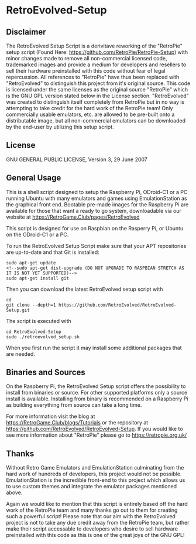 RetroEvolved-Setup
==============

Disclaimer
------------

The RetroEvolved Setup Script is a derivitave reworking of the "RetroPie" setup script (Found Here: https://github.com/RetroPie/RetroPie-Setup) with minor changes made to remove all non-commercial licensed code, trademarked images and provide a medium for developers and resellers to sell their hardware preinstalled with this code without fear of legal repercussion. All references to "RetroPie" have thus been replaced with "RetroEvolved" to distinguish this project from it's original source. This code is licensed under the same licenses as the original source "RetroPie" which is the GNU GPL version stated below in the License section. "RetroEvolved" was created to distinguish itself completely from RetroPie but in no way is attempting to take credit for the hard work of the RetroPie team! Only commercially usable emulators, etc. are allowed to be pre-built onto a distributable image, but all non-commercial emulators can be downloaded by the end-user by utilizing this setup script.

License
-------------

GNU GENERAL PUBLIC LICENSE, Version 3, 29 June 2007

General Usage
-------------

This is a shell script designed to setup the Raspberry Pi, ODroid-C1 or a PC running Ubuntu with many emulators and games using EmulationStation as the graphical front end. Bootable pre-made images for the Raspberry Pi are available for those that want a ready to go system, downloadable via our website at https://RetroGame.Club/pages/RetroEvolved

This script is designed for use on Raspbian on the Rasperry Pi, or Ubuntu on the ODroid-C1 or a PC.

To run the RetroEvolved Setup Script make sure that your APT repositories are up-to-date and that Git is installed:

```shell
sudo apt-get update
<!--sudo apt-get dist-upgrade (DO NOT UPGRADE TO RASPBIAN STRETCH AS IT IS NOT YET SUPPORTED)-->
sudo apt-get install git
```

Then you can download the latest RetroEvolved setup script with

```shell
cd
git clone --depth=1 https://github.com/RetroEvolved/RetroEvolved-Setup.git
```

The script is executed with 

```shell
cd RetroEvolved-Setup
sudo ./retroevolved_setup.sh
```

When you first run the script it may install some additional packages that are needed.

Binaries and Sources
--------------------

On the Raspberry Pi, the RetroEvolved Setup script offers the possibility to install from binaries or source. For other supported platforms only a source install is available. Installing from binary is recommended on a Raspberry Pi as building everything from source can take a long time.

For more information visit the blog at https://RetroGame.Club/blogs/Tutorials or the repository at https://github.com/RetroEvolved/RetroEvolved-Setup. If you would like to see more information about "RetroPie" please go to https://retropie.org.uk/


Thanks
------

Without Retro Game Emulators and EmulationStation culminating from the hard work of hundreds of developers, this project would not be possible. EmulationStation is the incredible front-end to this project which allows us to use custom themes and integrate the emulator packages mentioned above.

Again we would like to mention that this script is entirely based off the hard work of the RetroPie team and many thanks go out to them for creating such a powerful script! Please note that our aim with the RetroEvolved project is not to take any due credit away from the RetroPie team, but rather make their script accessable to developers who desire to sell hardware preinstalled with this code as this is one of the great joys of the GNU GPL!
